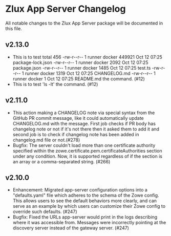 # Zlux App Server Changelog

All notable changes to the Zlux App Server package will be documented in this file.
    
## v2.13.0
- This is to test total 456 -rw-r--r-- 1 runner docker 449921 Oct 12 07:25 package-lock.json -rw-r--r-- 1 runner docker 2092 Oct 12 07:25 package.json -rw-r--r-- 1 runner docker 1485 Oct 12 07:25 test.ts -rw-r--r-- 1 runner docker 1319 Oct 12 07:25 CHANGELOG.md -rw-r--r-- 1 runner docker 1 Oct 12 07:25 README.md the command. (#12)
- This is to test 'ls -lt' the command. (#12)


## v2.11.0
- This action making a CHANGELOG note via special syntax from the GitHub PR commit message, like it could automatically update CHANGELOG.md with the message. First job checks if PR body has changelog note or not if it's not there then it asked them to add it and second job is to check if changelog note has been added in changelog.md file or not.(#278)
- Bugfix: The server couldn't load more than one certificate authority specified within the zowe.certificate.pem.certificateAuthorities section under any condition. Now, it is supported regardless of if the section is an array or a comma-separated string. (#266)

## v2.10.0

- Enhancement: Migrated app-server configuration options into a "defaults.yaml" file which adheres to the schema of the Zowe config. This allows users to see the default behaviors more clearly, and can serve as an example by which users can customize their Zowe config to override such defaults. (#247)
- Bugfix: Fixed the URLs app-server would print in the logs describing where it was accessible from. Messages were incorrectly pointing at the discovery server instead of the gateway server. (#247)
